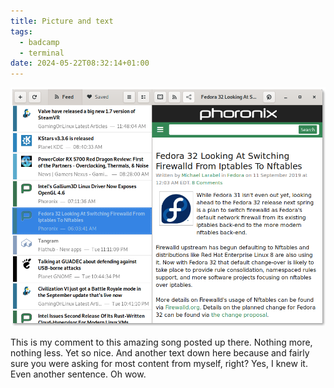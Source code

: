 ```yaml
---
title: Picture and text
tags:
  - badcamp
  - terminal
date: 2024-05-22T08:32:14+01:00
---
```


![alt text](../images/post_pics/Feeds-moved-to-World-and-design-overhaul/feeds-next-window.png)

This is my comment to this amazing song posted up there. Nothing more, nothing less. Yet so nice.
And another text down here because and fairly sure you were asking for most content from myself, right?
Yes, I knew it. Even another sentence.
Oh wow.



